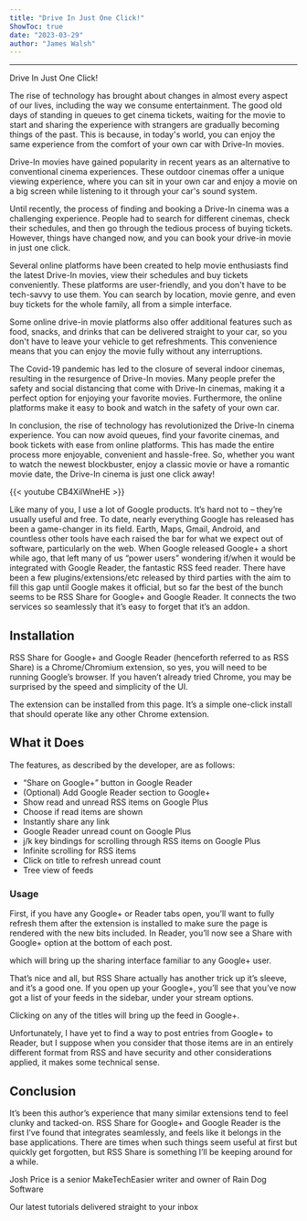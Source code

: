 ```yaml
---
title: "Drive In Just One Click!"
ShowToc: true 
date: "2023-03-29"
author: "James Walsh"
---
```

*****
Drive In Just One Click!

The rise of technology has brought about changes in almost every aspect of our lives, including the way we consume entertainment. The good old days of standing in queues to get cinema tickets, waiting for the movie to start and sharing the experience with strangers are gradually becoming things of the past. This is because, in today's world, you can enjoy the same experience from the comfort of your own car with Drive-In movies.

Drive-In movies have gained popularity in recent years as an alternative to conventional cinema experiences. These outdoor cinemas offer a unique viewing experience, where you can sit in your own car and enjoy a movie on a big screen while listening to it through your car's sound system.

Until recently, the process of finding and booking a Drive-In cinema was a challenging experience. People had to search for different cinemas, check their schedules, and then go through the tedious process of buying tickets. However, things have changed now, and you can book your drive-in movie in just one click.

Several online platforms have been created to help movie enthusiasts find the latest Drive-In movies, view their schedules and buy tickets conveniently. These platforms are user-friendly, and you don't have to be tech-savvy to use them. You can search by location, movie genre, and even buy tickets for the whole family, all from a simple interface.

Some online drive-in movie platforms also offer additional features such as food, snacks, and drinks that can be delivered straight to your car, so you don't have to leave your vehicle to get refreshments. This convenience means that you can enjoy the movie fully without any interruptions.

The Covid-19 pandemic has led to the closure of several indoor cinemas, resulting in the resurgence of Drive-In movies. Many people prefer the safety and social distancing that come with Drive-In cinemas, making it a perfect option for enjoying your favorite movies. Furthermore, the online platforms make it easy to book and watch in the safety of your own car.

In conclusion, the rise of technology has revolutionized the Drive-In cinema experience. You can now avoid queues, find your favorite cinemas, and book tickets with ease from online platforms. This has made the entire process more enjoyable, convenient and hassle-free. So, whether you want to watch the newest blockbuster, enjoy a classic movie or have a romantic movie date, the Drive-In cinema is just one click away!

{{< youtube CB4XilWneHE >}} 



Like many of you, I use a lot of Google products. It’s hard not to – they’re usually useful and free. To date, nearly everything Google has released has been a game-changer in its field. Earth, Maps, Gmail, Android, and countless other tools have each raised the bar for what we expect out of software, particularly on the web. When Google released Google+ a short while ago, that left many of us “power users” wondering if/when it would be integrated with Google Reader, the fantastic RSS feed reader. There have been a few plugins/extensions/etc released by third parties with the aim to fill this gap until Google makes it official, but so far the best of the bunch seems to be RSS Share for Google+ and Google Reader. It connects the two services so seamlessly that it’s easy to forget that it’s an addon.

 
## Installation
 
RSS Share for Google+ and Google Reader (henceforth referred to as RSS Share) is a Chrome/Chromium extension, so yes, you will need to be running Google’s browser. If you haven’t already tried Chrome, you may be surprised by the speed and simplicity of the UI.  
 
The extension can be installed from this page. It’s a simple one-click install that should operate like any other Chrome extension.  
 
## What it Does
 
The features, as described by the developer, are as follows:
 
- “Share on Google+” button in Google Reader
 - (Optional) Add Google Reader section to Google+
 - Show read and unread RSS items on Google Plus
 - Choose if read items are shown
 - Instantly share any link
 - Google Reader unread count on Google Plus
 - j/k key bindings for scrolling through RSS items on Google Plus
 - Infinite scrolling for RSS items
 - Click on title to refresh unread count
 - Tree view of feeds

 
### Usage
 
First, if you have any Google+ or Reader tabs open, you’ll want to fully refresh them after the extension is installed to make sure the page is rendered with the new bits included. In Reader, you’ll now see a Share with Google+ option at the bottom of each post.
 

 
which will bring up the sharing interface familiar to any Google+ user.
 
That’s nice and all, but RSS Share actually has another trick up it’s sleeve, and it’s a good one. If you open up your Google+, you’ll see that you’ve now got a list of your feeds in the sidebar, under your stream options.
 
 
 
Clicking on any of the titles will bring up the feed in Google+.
 
Unfortunately, I have yet to find a way to post entries from Google+ to Reader, but I suppose when you consider that those items are in an entirely different format from RSS and have security and other considerations applied, it makes some technical sense.  
 
## Conclusion
 
It’s been this author’s experience that many similar extensions tend to feel clunky and tacked-on.  RSS Share for Google+ and Google Reader is the first I’ve found that integrates seamlessly, and feels like it belongs in the base applications.  There are times when such things seem useful at first but quickly get forgotten, but RSS Share is something I’ll be keeping around for a while.
 
Josh Price is a senior MakeTechEasier writer and owner of Rain Dog Software
 
Our latest tutorials delivered straight to your inbox




